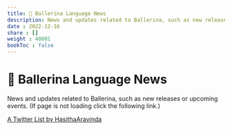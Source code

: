 ```yaml
---
title: 📰 Ballerina Language News
description: News and updates related to Ballerina, such as new releases or upcoming events.
date : 2022-12-16
share : []
weight : 40001
bookToc : false
---
```


# 📰 Ballerina Language News

News and updates related to Ballerina, such as new releases or upcoming events. (If page is not loading click the following link.)

<a class="twitter-timeline" href="https://twitter.com/HasithaAravinda/lists/1631324270159593475?ref_src=twsrc%5Etfw">A Twitter List by HasithaAravinda</a> <script async src="https://platform.twitter.com/widgets.js" charset="utf-8"></script>
